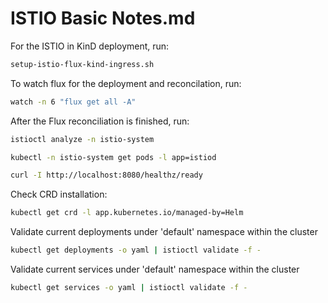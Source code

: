 # ISTIO Basic Notes.md

For the ISTIO in KinD deployment, run:

```bash
setup-istio-flux-kind-ingress.sh

```

To watch flux for the deployment and reconcilation, run:

```bash
watch -n 6 "flux get all -A"

```

After the Flux reconciliation is finished, run:

```bash
istioctl analyze -n istio-system

kubectl -n istio-system get pods -l app=istiod

curl -I http://localhost:8080/healthz/ready

```

Check CRD installation:

```bash
kubectl get crd -l app.kubernetes.io/managed-by=Helm

```

Validate current deployments under 'default' namespace within the cluster

```bash
kubectl get deployments -o yaml | istioctl validate -f -

```

Validate current services under 'default' namespace within the cluster

```bash
kubectl get services -o yaml | istioctl validate -f -

```
